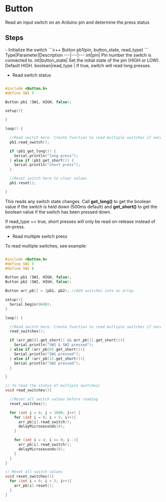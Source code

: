 # Button
Read an input switch on an Arduino pin and determine the press status

<h2>Steps</h2>
- Initialize the switch
```c++
Button pb1(pin, button_state, read_type)
```
Type|Parameter|Description
---|---|---
int|pin| Pin number the switch is connected to.
int|button_state| Set the initial state of the pin (HIGH or LOW). Default HIGH.
boolean|read_type | If true, switch will read long presses.

- Read switch status
```c++

#include <Button.h>
#define SW1 5

Button pb1 (SW1, HIGH, false);

setup(){

}

loop() {

  //Read switch here. Create function to read multiple switches if necessary
  pb1.read_switch();

  if (pb1.get_long()) {
    Serial.println("long press");
  } else if (pb1.get_short()) {
    Serial.println("short press");
  }

  //Reset switch here to clear values
  pb1.reset();

}
```
This reads any switch state changes. Call **get_long()** to get the boolean value if the switch is held down (500ms default) and **get_short()** to get the boolean value if the switch has been pressed down.

If read_type == true, short presses will only be read on-release instead of on-press.

- Read multiple switch press

To read multiple switches, see example:
```c++

#include <Button.h>
#define SW1 5
#define SW2 6

Button pb1 (SW1, HIGH, false);
Button pb2 (SW2, HIGH, false);

Button arr_pb[] = {pb1, pb2); //Add switches into an array

setup(){
  Serial.begin(9600);
}

loop() {

  //Read switch here. Create function to read multiple switches if necessary
  read_switches();

  if (arr_pb[0].get_short() && arr_pb[1].get_short()){
    Serial.println("SW1 & SW2 pressed");
  } else if (arr_pb[0].get_short()){
    Serial.println("SW1 pressed");
  } else if (arr_pb[1].get_short()){
    Serial.println("SW2 pressed");
  }

}

// To read the status of multiple switches/
void read_switches(){

  //Reset all switch values before reading
  reset_switches();

  for (int j = 0; j < 1000; j++) {
    for (int i = 0; i < 5; i++){
      arr_pb[i].read_switch();
      delayMicroseconds(8);
    }

    for (int i = 4; i >= 0; i--){
      arr_pb[i].read_switch();
      delayMicroseconds(8);
    }
  }
}

// Reset all switch values
void reset_switches(){
  for (int i = 0; i < 5; i++){
    arr_pb[i].reset();
  }
}

```
